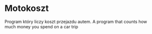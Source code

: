 # Motokoszt
Program który liczy koszt przejazdu autem. A program that counts how much money you spend on a car trip
